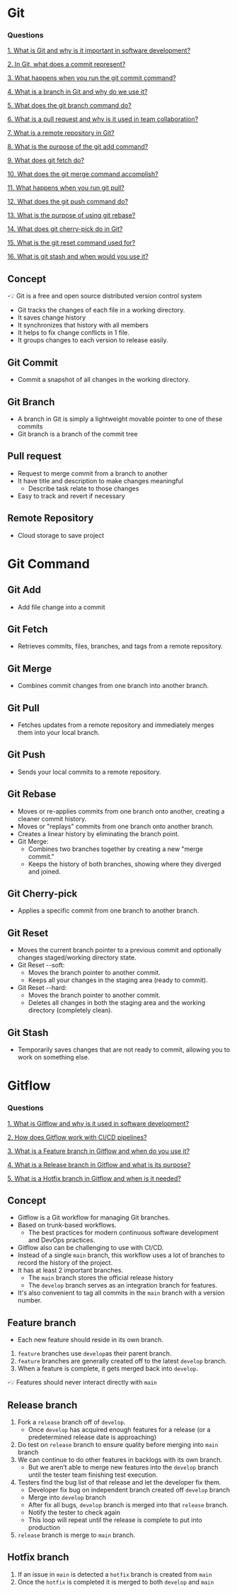 # Git

### Questions

[1. What is Git and why is it important in software development?](./Lead_Questions.md#git-concept-1)

[2. In Git, what does a commit represent?](./Lead_Questions.md#git-concept-2)

[3. What happens when you run the git commit command?](./Lead_Questions.md#git-concept-3)

[4. What is a branch in Git and why do we use it?](./Lead_Questions.md#git-concept-4)

[5. What does the git branch command do?](./Lead_Questions.md#git-concept-5)

[6. What is a pull request and why is it used in team collaboration?](./Lead_Questions.md#git-concept-6)

[7. What is a remote repository in Git?](./Lead_Questions.md#git-concept-7)

[8. What is the purpose of the git add command?](./Lead_Questions.md#git-concept-8)

[9. What does git fetch do?](./Lead_Questions.md#git-concept-9)

[10. What does the git merge command accomplish?](./Lead_Questions.md#git-concept-10)

[11. What happens when you run git pull?](./Lead_Questions.md#git-concept-11)

[12. What does the git push command do?](./Lead_Questions.md#git-concept-12)

[13. What is the purpose of using git rebase?](./Lead_Questions.md#git-concept-13)

[14. What does git cherry-pick do in Git?](./Lead_Questions.md#git-concept-14)

[15. What is the git reset command used for?](./Lead_Questions.md#git-concept-15)

[16. What is git stash and when would you use it?](./Lead_Questions.md#git-concept-16)

## Concept

-💡 Git is a free and open source distributed version control system

- Git tracks the changes of each file in a working directory.
- It saves change history
- It synchronizes that history with all members
- It helps to fix change conflicts in 1 file.
- It groups changes to each version to release easily.

## Git Commit 

- Commit a snapshot of all changes in the working directory.

## Git Branch

- A branch in Git is simply a lightweight movable pointer to one of these commits
- Git branch is a branch of the commit tree

## Pull request

- Request to merge commit from a branch to another
- It have title and description to make changes meaningful
    - Describe task relate to those changes
- Easy to track and revert if necessary

## Remote Repository

- Cloud storage to save project

# Git Command

## Git Add

- Add file change into a commit

## Git Fetch

- Retrieves commits, files, branches, and tags from a remote repository.

## Git Merge

- Combines commit changes from one branch into another branch.

## Git Pull

- Fetches updates from a remote repository and immediately merges them into your local branch.

## Git Push

- Sends your local commits to a remote repository.

## Git Rebase

- Moves or re-applies commits from one branch onto another, creating a cleaner commit history.
- Moves or "replays" commits from one branch onto another branch.
- Creates a linear history by eliminating the branch point.
- Git Merge:
    - Combines two branches together by creating a new "merge commit."
    - Keeps the history of both branches, showing where they diverged and joined.


## Git Cherry-pick

- Applies a specific commit from one branch to another branch.

## Git Reset

- Moves the current branch pointer to a previous commit and optionally changes staged/working directory state.
- Git Reset --soft:
    - Moves the branch pointer to another commit.
    - Keeps all your changes in the staging area (ready to commit).
- Git Reset --hard:
    - Moves the branch pointer to another commit.
    - Deletes all changes in both the staging area and the working directory (completely clean).

## Git Stash

- Temporarily saves changes that are not ready to commit, allowing you to work on something else.

# Gitflow

### Questions

[1. What is Gitflow and why is it used in software development?](./Lead_Questions.md#gitflow-1)

[2. How does Gitflow work with CI/CD pipelines?](./Lead_Questions.md#gitflow-2)

[3. What is a Feature branch in Gitflow and when do you use it?](./Lead_Questions.md#gitflow-3)

[4. What is a Release branch in Gitflow and what is its purpose?](./Lead_Questions.md#gitflow-4)

[5. What is a Hotfix branch in Gitflow and when is it needed?](./Lead_Questions.md#gitflow-5)

## Concept

- Gitflow is a Git workflow for managing Git branches.
- Based on trunk-based workflows.
    - The best practices for modern continuous software development and DevOps practices.
- Gitflow also can be challenging to use with CI/CD.
- Instead of a single `main` branch, this workflow uses a lot of branches to record the history of the project.
- It has at least 2 important branches.
    - The `main` branch stores the official release history
    - The `develop` branch serves as an integration branch for features.
- It's also convenient to tag all commits in the `main` branch with a version number.

## Feature branch

- Each new feature should reside in its own branch.
1. `feature` branches use `develop`as their parent branch.
2. `feature` branches are generally created off to the latest `develop` branch.
3. When a feature is complete, it gets merged back into `develop`.

-💡 Features should never interact directly with `main`

## Release branch

1. Fork a `release` branch off of `develop`.
    - Once `develop` has acquired enough features for a release (or a predetermined release date is approaching)
2. Do test on `release` branch to ensure quality before merging into `main` branch
3. We can continue to do other features in backlogs with its own branch.
    - But we aren’t able to merge new features into the `develop` branch until the tester team finishing test execution.
4. Testers find the bug list of that release and let the developer fix them.
    - Developer fix bug on independent branch created off `develop` branch
    - Merge into `develop` branch
    - After fix all bugs, `develop` branch is merged into that `release` branch.
    - Notify the tester to check again
    - This loop will repeat until the release is complete to put into production
5. `release` branch is merge to `main` branch.

## Hotfix branch

1. If an issue in `main` is detected a `hotfix` branch is created from `main`
2. Once the `hotfix` is completed it is merged to both `develop` and `main`